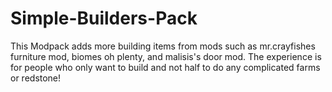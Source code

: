 # Simple-Builders-Pack
This Modpack adds more building items from mods such as mr.crayfishes furniture mod, biomes oh plenty, and malisis's door mod. The experience is for people who only want to build and not half to do any complicated farms or redstone!
